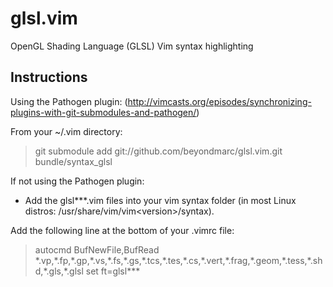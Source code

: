 glsl.vim
========

OpenGL Shading Language (GLSL) Vim syntax highlighting

Instructions
-----------------------------------------------------------

Using the Pathogen plugin:
(http://vimcasts.org/episodes/synchronizing-plugins-with-git-submodules-and-pathogen/)

From your ~/.vim directory:
> git submodule add git://github.com/beyondmarc/glsl.vim.git bundle/syntax\_glsl

If not using the Pathogen plugin:
* Add the glsl\*\*\*.vim files into your vim syntax folder (in most Linux distros:
/usr/share/vim/vim\<version\>/syntax).

Add the following line at the bottom of your .vimrc file:

> autocmd BufNewFile,BufRead \*.vp,\*.fp,\*.gp,\*.vs,\*.fs,\*.gs,\*.tcs,\*.tes,\*.cs,\*.vert,\*.frag,\*.geom,\*.tess,\*.shd,\*.gls,\*.glsl set ft=glsl\*\*\*

